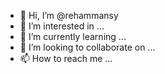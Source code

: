 - 👋 Hi, I’m @rehammansy
- 👀 I’m interested in ...
- 🌱 I’m currently learning ...
- 💞️ I’m looking to collaborate on ...
- 📫 How to reach me ...

<!---
rehammansy/rehammansy is a ✨ special ✨ repository because its `README.md` (this file) appears on your GitHub profile.
You can click the Preview link to take a look at your changes.
--->

